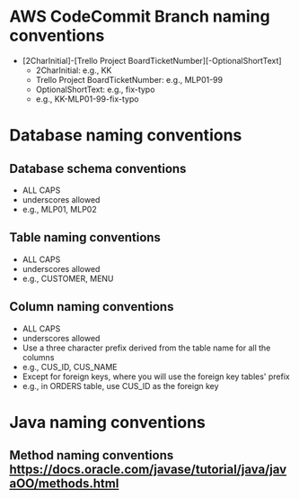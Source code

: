 # AWS CodeCommit Branch naming conventions

  * [2CharInitial]-[Trello Project BoardTicketNumber][-OptionalShortText]
     * 2CharInitial: e.g., KK
     * Trello Project BoardTicketNumber: e.g., MLP01-99
     * OptionalShortText: e.g., fix-typo
     * e.g., KK-MLP01-99-fix-typo
  
# Database naming conventions

## Database schema conventions
  * ALL CAPS
  * underscores allowed
  * e.g., MLP01, MLP02
  
## Table naming conventions
  * ALL CAPS
  * underscores allowed
  * e.g., CUSTOMER, MENU
  
## Column naming conventions
  * ALL CAPS
  * underscores allowed
  * Use a three character prefix derived from the table name for all the columns
  * e.g., CUS_ID, CUS_NAME
  * Except for foreign keys, where you will use the foreign key tables' prefix
  * e.g., in ORDERS table, use CUS_ID as the foreign key

# Java naming conventions

## Method naming conventions https://docs.oracle.com/javase/tutorial/java/javaOO/methods.html
